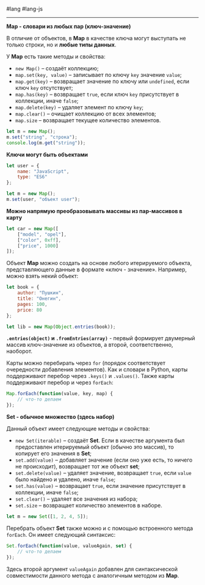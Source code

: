 #lang #lang-js

---
**Map - словари из любых пар (ключ-значение)**

В отличие от объектов, в **Map** в качестве ключа могут выступать не только строки, но и **любые типы данных**.

У **Map** есть такие методы и свойства:

- `new Map()` – создаёт коллекцию;
- `map.set(key, value)` – записывает по ключу `key` значение `value`;
- `map.get(key)` – возвращает значение по ключу или `undefined`, если ключ `key` отсутствует;
- `map.has(key)` – возвращает `true`, если ключ `key` присутствует в коллекции, иначе `false`;
- `map.delete(key)` – удаляет элемент по ключу `key`;
- `map.clear()` – очищает коллекцию от всех элементов;
- `map.size` – возвращает текущее количество элементов.

```javascript
let m = new Map();
m.set("string", "строка");
console.log(m.get("string"));
```

**Ключи могут быть объектами**

```javascript
let user = {
    name: "JavaScript",
    type: "ES6"
};

let m = new Map();
m.set(user, "объект user");
```

**Можно напрямую преобразовывать массивы из пар-массивов в карту**

```javascript
let car = new Map([
    ["model", "opel"],
    ["color", 0xff],
    ["price", 1000]
]);
```

Объект **Map** можно создать на основе любого итерируемого объекта, представляющего данные в формате «ключ - значение». Например, можно взять некий объект:

```javascript
let book = {
    author: "Пушкин",
    title: "Онегин",
    pages: 100,
    price: 80
};

let lib = new Map(Object.entries(book));
```

**`.entries(object)` и `.fromEntries(array)`** - первый формирует двумерный массив ключ-значение из объектов, а второй, соответственно, наоборот.

Карты можно перебирать через `for` (порядок соответствует очередности добавления элементов). Как и словари в Python, карты поддерживают перебор через `.keys()` и `.values()`.
Также карты поддерживают перебор и через `forEach`:

```javascript
Map.forEach(function(value, key, map) {
    // что-то делаем
});
```

**Set - обычное множество (здесь набор)**

Данный объект имеет следующие методы и свойства:
- `new Set(iterable)` – создаёт **Set**. Если в качестве аргумента был предоставлен итерируемый объект (обычно это массив), то копирует его значения в **Set**;
- `set.add(value)` – добавляет значение (если оно уже есть, то ничего не происходит), возвращает тот же объект **set**;
- `set.delete(value)` – удаляет значение, возвращает `true`, если `value` было найдено и удалено, иначе `false`;
- `set.has(value)` – возвращает `true`, если значение присутствует в коллекции, иначе `false`;
- `set.clear()` – удаляет все значения из набора;
- `set.size` – возвращает количество элементов в наборе.

```javascript
let m = new Set([1, 2, 4, 5]);
```

Перебрать объект **Set** также можно и с помощью встроенного метода `forEach`. Он имеет следующий синтаксис:

```javascript
Set.forEach(function(value, valueAgain, set) {
    // что-то делаем
});
```

Здесь второй аргумент `valueAgain` добавлен для синтаксической совместимости данного метода с аналогичным методом из **Map**.
